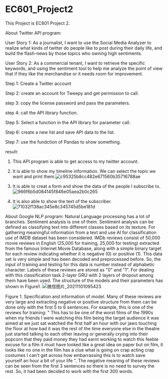 # EC601_Project2
This Project is EC601 Project 2.

About Twitter API program:

User Story 1: As a journalist, I want to use the Social Media Analyzer to realize what kinds of twitter do people like to post during their daily life, and build the flash-news by those topics who owning high sentiments.

User Story 2: As a commercial tenant, I want to retrieve the specific keywords, and using the sentiment tool to help me analyze the point of view that if they like the merchandise or it needs room for improvement.

Step 1: Create a Twitter account

Step 2: create an account for Tweepy and get permission to call.

step 3: copy the license password and pass the parameters.

step 4: call the API library function.

Step 5: Select a function in the API library for parameter call.

Step 6: create a new list and save API data to the list.

Step 7: use the fundction of Pandas to show something.

result: 
1. This API program is able to get access to my twitter account. 
2. It is able to show my timeline information. We can select the topic we want and print them.![c95325b8cc482e671560b35716788ae](https://user-images.githubusercontent.com/72896630/139682956-27f3f77c-7f1d-4db9-88b0-c23ab57ee735.png)

3. It is able to creat a form and show the data of the people I subscribe to.![966f6b5d084145f846e05aea2b0c265](https://user-images.githubusercontent.com/72896630/139682981-636f976e-cd0a-4bad-81e3-d70a229b5917.png)

4. It is also able to show the text of the subscriber.![71032f138ac345e8c345745d5be181d](https://user-images.githubusercontent.com/72896630/139682992-ebfbd4eb-5bf7-45ac-ac99-6bb8afaec8a9.png)


About Google NLP program:
Natural Language processing has a lot of branches. Sentiment analysis is one of them. Sentiment analysis can be defined as classifying text into different classes based on its texture. For gathering meaningful information from a text and use AI for classification use of IMDB dataset has been considered. IMDb reviews consist of 50,000 movie reviews in English (25,000 for training, 25,000 for testing) extracted from the famous Internet Movie Database, along with a simple binary target for each review indicating whether it is negative (0) or positive (1). This data set is very simple and has been decoded and preprocessed before. So, the input of training and testing for this data is number instead of alphabetic character. Labels of these reviews are stored as "0" and "1". For dealing with this classification task 2-layer GRU with 2 layers of dropout among them have been used. The structure of the models and their parameters has shown in Figure1. 
![微信图片_20211101095423](https://user-images.githubusercontent.com/72896630/139682850-d655bc7f-d0a7-47bc-b1c3-01aa4002d855.png)

Figure 1. Specification and information of model. Many of these reviews are very large and extracting negative or positive structure from them can be done only with the first 5 to 6 sentences. For example, this is one of the reviews for training: " This has to be one of the worst films of the 1990s when my friends I were watching this film being the target audience it was aimed at we just sat watched the first half an hour with our jaws touching the floor at how bad it was the rest of the time everyone else in the theatre just started talking to each other leaving or generally crying into their popcorn that they paid money they had earnt working to watch this feeble excuse for a film it must have looked like a great idea on paper but on film, it looks like no one in the film has a clue what is going on crap acting crap costumes I can't get across how embarrassing this is to watch save yourself an hour a bit of your life ". The negative meaning of these reviews can be seen from the first 3 sentences so there is no need to survey the rest. So, it had been decided to work with the first 300 words.


